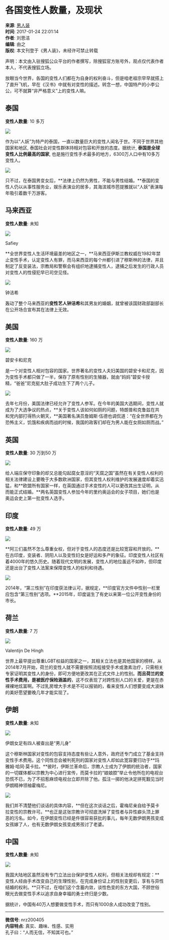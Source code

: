 # 各国变性人数量，及现状

**来源**: [男人装](http://mp.sohu.com/profile?xpt=ZmhtMTEyOUBzb2h1LmNvbQ==)  
**时间**: 2017-01-24 22:01:14  
**作者**: 刘思洁  
**编辑**: 由之  
**版权**: 本文刊登于《男人装》，未经许可禁止转载  

声明：本文由入驻搜狐公众平台的作者撰写，除搜狐官方账号外，观点仅代表作者本人，不代表搜狐立场。

放眼当今世界，各国的变性人们都在为自身的权利奋斗，但是咱老祖宗早早就搭上了直升飞机，早在《汉书》中就有对变性的描述。转念一想，中国特产的小李公公，可不就算“非严格意义”上的变性人嘛。

## 泰国

**变性人数量**: 10 多万  

![](https://img.mp.itc.cn/upload/20170124/ce57b5b4857046b98b7c5236169315a2_th.jpeg)

作为以“人妖”为特产的泰国，一直以数量巨大的变性人闻名于世。不同于世界其他国家和地区, 泰国社会对变性群体持相对包容和开放的态度。据统计, **泰国是全球变性人比例最高的国家**, 也是施行变性手术最多的地方，6300万人口中有10多万变性人。

![](https://img.mp.itc.cn/upload/20170124/3f731f2f37ee45f88435e542122d283e_th.jpeg)

只不过，在泰国男变女后，**法律上仍然为男性，不能与男性结婚。**泰国的变性人仍以从事性服务业，娱乐表演业的居多，其海滨城市芭提雅就以“人妖”表演每年吸引着数千万游客。

## 马来西亚

**变性人数量**: 未知  

![](https://img.mp.itc.cn/upload/20170124/d001e41dfac34551918a5d267bd00d0c_th.jpeg)

Safiey

**全世界变性人生活环境最差的地区之一，**马来西亚伊斯兰教权威在1982年禁止变性手术，认定变性人有罪，而马来西亚的每个州都引进了穆斯林的法律，并且制定了反变装法，宗教局和警察会有组织地逮捕变性人，逮捕之后发生的行政人员对变性人的性侵犯早已司空见怪。

![](https://img.mp.itc.cn/upload/20170124/57304ce0c4f843f883711f48d5d3718b_th.jpeg)

钟洁希

轰动了整个马来西亚的**变性艺人钟洁希**和其男友的婚姻，就曾被该国财政部副部长在公开场合宣布其在法律上无效。

## 美国

**变性人数量**: 160 万  

![](https://img.mp.itc.cn/upload/20170124/b3353801efc349cf902a2a706da884bb_th.jpeg)

碧安卡和尼克

是一个对变性人相对包容的国家。世界著名的变性人夫妇美国的碧安卡和尼克，因为变性手术都只做了一半，保存了原有性别的生殖器，就由“妈妈”碧安卡授精，“爸爸”尼克挺大肚子成功生下了两个儿子。

![](https://img.mp.itc.cn/upload/20170124/c2d85d9be1444335a76ff14b433b76d2_th.jpeg)

去年七月份，美国法律已经允许了变性人参军。在今年的美国大选期间，变性人就成为了大选争议的热点，**关于变性人该如何如厕的问题，特朗普和克鲁兹在共和党内部打得热火朝天，**美国著名演员詹姆斯·伍德也调侃道：“在全世界都在为恐怖主义，饥饿和疾病而战的时候，我国的政客们却在为男人能在女厕如厕而战。”

## 英国

**变性人数量**: 30 万到50 万  

![](https://img.mp.itc.cn/upload/20170124/606aa76a6e7c4eac8e6c310badbbd0cf_th.jpeg)

给人端庄保守印象的却又总能勾起腐女意淫的“天腐之国”虽然在有关变性人权利的相关法律建设上要晚于大多数欧洲国家，但其变性人权利维护的发展速度却着实迅猛，和**欧盟所有国家一样，在英国通过手术变性的人可以更改其出生证明，从而能正式结婚。**两名英国变性人参加今年的里约奥运会的女子项目，她们也是奥运会史上第一批变性人选手。

## 印度

**变性人数量**: 49 万  

![](https://img.mp.itc.cn/upload/20170124/66ad9c8644d243978cdda02c32fb57e6_th.jpeg)

**阿三们虽然不怎么尊重女权，但对于变性人的态度还是比较宽容和开放的。**在古印度，变装者、阴阳人以及变性妇女是好运和多产的象征。印度变性人社区有着4000年的悠久历史。随着现代文明的发展，变性人的地位虽远不如昨，但印度还是出台了变性人法案来保障变性人的权利和待遇。

![](https://img.mp.itc.cn/upload/20170124/8c8d2d52253641328557e3968c6ec001_th.jpeg)

2014年，“第三性别”在印度获法律认可，据规定，**印度官方文件中性别一栏里应包含“第三性别”选项。**2015年，印度诞生了有史以来第一位公开变性身份的市长。

## 荷兰

**变性人数量**: 7 万  

![](https://img.mp.itc.cn/upload/20170124/c17a0f4559214103af31bcd788ceab96_th.jpeg)

Valentijn De Hingh

世界上最早提出尊重LGBT权益的国家之一，其相关立法也是其他国家的榜样。从2014年7月开始，荷兰的变性人就不需要按照流程接受手术或激素治疗，只需相关专家证明其变性人的身份，即可方便地更改其在正式文件上的性别。**而且荷兰的变性手术费用，是被医疗保险涵盖的**，这不仅表现了对跨性别人口的关爱，更是在赤裸裸地炫富啊。不过乳房增大手术是不可以报销的，看来变性人们想要变成大波妹的美好愿望要晚几年才能实现了。

## 伊朗

**变性人数量**: 未知  

![](https://img.mp.itc.cn/upload/20170124/dfbd425933a64abfa378aa183a3a0b7a_th.jpeg)

伊朗女足有四人被查出是“男儿身”

这个穆斯林国家对变性的包容支持态度有些让人意外，政府还专门成立了基金支持变性手术费用。这个同性恋会被判死刑的国家对变性人却如此宽容要归功于**玛雅姆·哈同·莫卡拉。**彼时，伊斯兰革命后，宗教人士成为了伊朗的统治者，国家的一切媒体都以宗教为中心进行宣传，而莫卡拉的“娘娘腔”举止令他所在的电视台恐慌不已，为了不招惹麻烦电视台立即开除了他。孤注一掷的他决定拼死觐见当时伊朗精神领袖霍梅尼。

![](https://img.mp.itc.cn/upload/20170124/b05e5b8782294bdcb3d1f841bd13d693_th.jpeg)

我们并不清楚他们谈话的具体内容，**但在这次谈话之后，霍梅尼亲自给予莫卡拉变性的宗教许可。**也正是这张宗教许可彻底洗掉了变性者与异性癖头顶上罪恶的污名。如今，在伊朗变性已经是件很容易获批的事儿，每年无数伊朗男孩变成女孩嫁了人，也有无数伊朗女孩变成男孩讨了老婆。

## 中国

**变性人数量**: 未知  

![](https://img.mp.itc.cn/upload/20170124/2b69e5f4f25a4b6ca721b688006a9c2c_th.jpeg)

我国大陆地区虽然没有专门立法出台保护变性人权利，但相关法规却有规定：**变性人经由手术改变自己的生理性别，在完成身份证上的性别变更后，享有与异性结婚的权利。**只不过，在咱们这个含蓄内敛，谈性色变的东方大国，不顾世俗眼光去做变性手术以追求自身幸福的勇士终归是少数。

据统计，中国有40万人想要做变性手术，而只有1000余人成功改变了性别。

---

**微信号**: nrz200405  
**内容特点**: 真实、趣味、性感、实用  
孔子曰：“人而无信，不知其可也。”